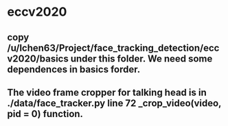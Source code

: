 # eccv2020
## copy /u/lchen63/Project/face_tracking_detection/eccv2020/basics under this folder. We need some dependences in basics forder.
## The video frame cropper for talking head is in ./data/face_tracker.py line 72  _crop_video(video, pid = 0) function.
